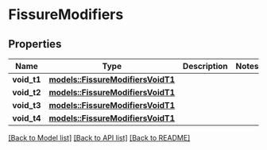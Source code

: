 # FissureModifiers

## Properties

Name | Type | Description | Notes
------------ | ------------- | ------------- | -------------
**void_t1** | [**models::FissureModifiersVoidT1**](fissureModifiers_VoidT1.md) |  | 
**void_t2** | [**models::FissureModifiersVoidT1**](fissureModifiers_VoidT1.md) |  | 
**void_t3** | [**models::FissureModifiersVoidT1**](fissureModifiers_VoidT1.md) |  | 
**void_t4** | [**models::FissureModifiersVoidT1**](fissureModifiers_VoidT1.md) |  | 

[[Back to Model list]](../README.md#documentation-for-models) [[Back to API list]](../README.md#documentation-for-api-endpoints) [[Back to README]](../README.md)


